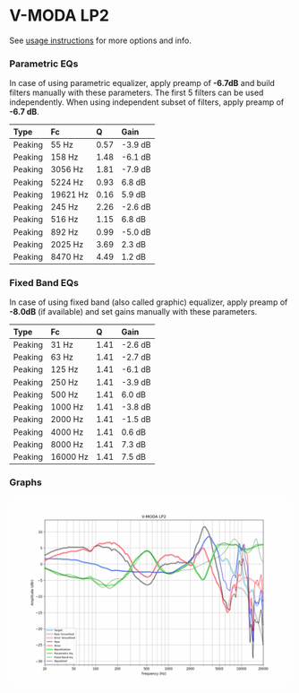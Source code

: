 # V-MODA LP2
See [usage instructions](https://github.com/jaakkopasanen/AutoEq#usage) for more options and info.

### Parametric EQs
In case of using parametric equalizer, apply preamp of **-6.7dB** and build filters manually
with these parameters. The first 5 filters can be used independently.
When using independent subset of filters, apply preamp of **-6.7 dB**.

| Type    | Fc       |    Q | Gain    |
|:--------|:---------|:-----|:--------|
| Peaking | 55 Hz    | 0.57 | -3.9 dB |
| Peaking | 158 Hz   | 1.48 | -6.1 dB |
| Peaking | 3056 Hz  | 1.81 | -7.9 dB |
| Peaking | 5224 Hz  | 0.93 | 6.8 dB  |
| Peaking | 19621 Hz | 0.16 | 5.9 dB  |
| Peaking | 245 Hz   | 2.26 | -2.6 dB |
| Peaking | 516 Hz   | 1.15 | 6.8 dB  |
| Peaking | 892 Hz   | 0.99 | -5.0 dB |
| Peaking | 2025 Hz  | 3.69 | 2.3 dB  |
| Peaking | 8470 Hz  | 4.49 | 1.2 dB  |

### Fixed Band EQs
In case of using fixed band (also called graphic) equalizer, apply preamp of **-8.0dB**
(if available) and set gains manually with these parameters.

| Type    | Fc       |    Q | Gain    |
|:--------|:---------|:-----|:--------|
| Peaking | 31 Hz    | 1.41 | -2.6 dB |
| Peaking | 63 Hz    | 1.41 | -2.7 dB |
| Peaking | 125 Hz   | 1.41 | -6.1 dB |
| Peaking | 250 Hz   | 1.41 | -3.9 dB |
| Peaking | 500 Hz   | 1.41 | 6.0 dB  |
| Peaking | 1000 Hz  | 1.41 | -3.8 dB |
| Peaking | 2000 Hz  | 1.41 | -1.5 dB |
| Peaking | 4000 Hz  | 1.41 | 0.6 dB  |
| Peaking | 8000 Hz  | 1.41 | 7.3 dB  |
| Peaking | 16000 Hz | 1.41 | 7.5 dB  |

### Graphs
![](./V-MODA%20LP2.png)